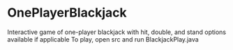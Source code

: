 # OnePlayerBlackjack
Interactive game of one-player blackjack with hit, double, and stand options available if applicable
To play, open src and run BlackjackPlay.java
